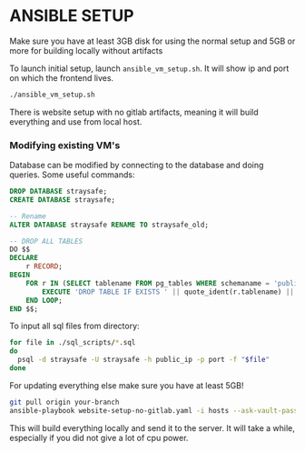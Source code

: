 # ANSIBLE SETUP

Make sure you have at least 3GB disk for using the normal setup and 5GB or more for building locally without artifacts

To launch initial setup, launch `ansible_vm_setup.sh`. It will show ip and port on which the frontend lives.
```bash
./ansible_vm_setup.sh
```
There is website setup with no gitlab artifacts, meaning it will build everything and use from local host.

### Modifying existing VM's
Database can be modified by connecting to the database and doing queries. Some useful commands:
```sql
DROP DATABASE straysafe;
CREATE DATABASE straysafe;

-- Rename
ALTER DATABASE straysafe RENAME TO straysafe_old;

-- DROP ALL TABLES
DO $$ 
DECLARE 
    r RECORD;
BEGIN
    FOR r IN (SELECT tablename FROM pg_tables WHERE schemaname = 'public') LOOP
        EXECUTE 'DROP TABLE IF EXISTS ' || quote_ident(r.tablename) || ' CASCADE';
    END LOOP;
END $$;
```

To input all sql files from directory:
```bash
for file in ./sql_scripts/*.sql
do
  psql -d straysafe -U straysafe -h public_ip -p port -f "$file"
done
```

For updating everything else make sure you have at least 5GB!
```bash
git pull origin your-branch
ansible-playbook website-setup-no-gitlab.yaml -i hosts --ask-vault-pass
```
This will build everything locally and send it to the server.
It will take a while, especially if you did not give a lot of cpu power.
